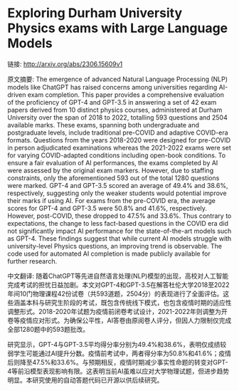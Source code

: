 # Exploring Durham University Physics exams with Large Language Models

链接: http://arxiv.org/abs/2306.15609v1

原文摘要:
The emergence of advanced Natural Language Processing (NLP) models like
ChatGPT has raised concerns among universities regarding AI-driven exam
completion. This paper provides a comprehensive evaluation of the proficiency
of GPT-4 and GPT-3.5 in answering a set of 42 exam papers derived from 10
distinct physics courses, administered at Durham University over the span of
2018 to 2022, totalling 593 questions and 2504 available marks. These exams,
spanning both undergraduate and postgraduate levels, include traditional
pre-COVID and adaptive COVID-era formats. Questions from the years 2018-2020
were designed for pre-COVID in person adjudicated examinations whereas the
2021-2022 exams were set for varying COVID-adapted conditions including
open-book conditions. To ensure a fair evaluation of AI performances, the exams
completed by AI were assessed by the original exam markers. However, due to
staffing constraints, only the aforementioned 593 out of the total 1280
questions were marked. GPT-4 and GPT-3.5 scored an average of 49.4\% and
38.6\%, respectively, suggesting only the weaker students would potential
improve their marks if using AI. For exams from the pre-COVID era, the average
scores for GPT-4 and GPT-3.5 were 50.8\% and 41.6\%, respectively. However,
post-COVID, these dropped to 47.5\% and 33.6\%. Thus contrary to expectations,
the change to less fact-based questions in the COVID era did not significantly
impact AI performance for the state-of-the-art models such as GPT-4. These
findings suggest that while current AI models struggle with university-level
Physics questions, an improving trend is observable. The code used for
automated AI completion is made publicly available for further research.

中文翻译:
随着ChatGPT等先进自然语言处理(NLP)模型的出现，高校对人工智能完成考试的担忧日益加剧。本文对GPT-4和GPT-3.5在解答杜伦大学2018至2022年间10门物理课程42份试卷（共593道题，2504分）的表现进行了全面评估。这些涵盖本科与研究生阶段的考试，既包含传统线下模式，也包含疫情时期的适应性调整形式。2018-2020年试题为疫情前闭卷考试设计，2021-2022年则调整为开卷等疫情应对形式。为确保公平性，AI答卷由原阅卷人评分，但因人力限制仅完成全部1280题中的593题批改。

研究显示，GPT-4与GPT-3.5平均得分率分别为49.4%和38.6%，表明仅成绩较弱学生可能通过AI提升分数。疫情前考试中，两者得分率为50.8%和41.6%；疫情后则降至47.5%和33.6%。与预期相反，疫情时期减少事实性命题的转变对GPT-4等前沿模型表现影响有限。这表明当前AI虽难以应对大学物理试题，但进步趋势明显。本研究使用的自动答题代码已开源以供后续研究。
